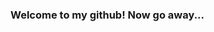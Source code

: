 ### Welcome to my github! Now go away...

<!--


- 🔭 I’m currently working on self destruction 
- 🌱 I’m currently learning how to hide a body
- 👯 I’m looking to collaborate on global warming
- 🤔 I’m looking for help with my schizophrenia
- 💬 Ask me about what I was doing on the september 11
- 📫 How to reach me: send me a letter or follow me on twitter
- 😄 Pronouns: I dont believe that pronous acctually exist 
- ⚡ Fun fact: my feet toes are syamese twins

... to be honest, im learning some js and html/css, and thats it! Studying at ifc (instituto federal catarinense). Always taking a nap and looking for good conversations. coffe and cat lover. A good guy and the PERFECT gentleman 
''To be smaller than a grain of salt to do at sea
Is all I'll ever be''
-->
